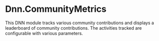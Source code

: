 # Dnn.CommunityMetrics
This DNN module tracks various community contributions and displays a leaderboard of community contributions.  The activities tracked are configurable with various parameters.
